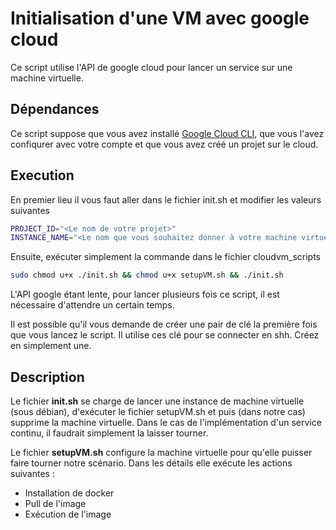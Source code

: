 # Initialisation d'une VM avec google cloud

Ce script utilise l'API de google cloud pour lancer un service sur une machine virtuelle.

## Dépendances

Ce script suppose que vous avez installé [Google Cloud CLI](https://cloud.google.com/sdk/docs/install-sdk), que vous
l'avez confiqurer avec votre compte et que vous avez créé un projet sur le cloud.

## Execution

En premier lieu il vous faut aller dans le fichier init.sh et modifier les valeurs suivantes

```bash
PROJECT_ID="<Le nom de votre projet>"
INSTANCE_NAME="<Le nom que vous souhaitez donner à votre machine virtuelle>"
```

Ensuite, exécuter simplement la commande dans le fichier cloudvm_scripts

```bash
sudo chmod u+x ./init.sh && chmod u+x setupVM.sh && ./init.sh
```
L'API google étant lente, pour lancer plusieurs fois ce script, il est nécessaire d'attendre un certain temps.


Il est possible qu'il vous demande de créer une pair de clé la première fois que vous lancez le script. Il utilise ces
clé pour se connecter en shh. Créez en simplement une.

## Description

Le fichier **init.sh** se charge de lancer une instance de machine virtuelle (sous débian), d'exécuter le fichier
setupVM.sh et puis (dans notre cas) supprime la machine virtuelle. Dans le cas de l'implémentation d'un service continu,
il faudrait simplement la laisser tourner.

Le fichier **setupVM.sh** configure la machine virtuelle pour qu'elle puisser faire tourner notre scénario. Dans les
détails elle exécute les actions suivantes :

- Installation de docker
- Pull de l'image
- Exécution de l'image